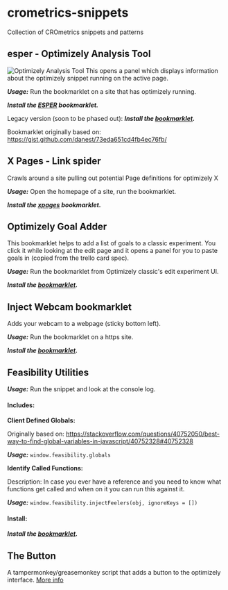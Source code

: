 # crometrics-snippets
Collection of CROmetrics snippets and patterns



## esper - Optimizely Analysis Tool
![Optimizely Analysis Tool](http://i.imgur.com/c1dmh17.png)
This opens a panel which displays information about the optimizely snippet running on the active page.

***Usage:*** Run the bookmarklet on a site that has optimizely running.

***Install the <a href="javascript:fetch('https://crometrics.github.io/crometrics-snippets/esper/esper.min.js').then(r=>r.text()).then(t=>new Function(t)())">ESPER</a> bookmarklet.***

Legacy version (soon to be phased out):
***Install the <a href="javascript:fetch('https://crometrics.github.io/crometrics-snippets/esper/esper.old.js').then(r=>r.text()).then(t=>new Function(t)())">bookmarklet</a>.***


Bookmarklet originally based on: https://gist.github.com/danest/73eda651cd4fb4ec76fb/



## X Pages - Link spider
Crawls around a site pulling out potential Page definitions for optimizely X

***Usage:*** Open the homepage of a site, run the bookmarklet.

***Install the <a href="javascript:fetch('https://crometrics.github.io/crometrics-snippets/xpages/xpages.js').then(r=>r.text()).then(t=>new Function(t)())">xpages</a> bookmarklet.***


## Optimizely Goal Adder
This bookmarklet helps to add a list of goals to a classic experiment. You click it while looking at the edit page and it opens a panel for you to paste goals in (copied from the trello card spec).

***Usage:*** Run the bookmarklet from Optimizely classic's edit experiment UI.

***Install the <a href="javascript:fetch('https://crometrics.github.io/crometrics-snippets/goal-adder/goals.min.js').then(r=>r.text()).then(t=>new Function(t)())">bookmarklet</a>.***

## Inject Webcam bookmarklet
Adds your webcam to a webpage (sticky bottom left).

***Usage:*** Run the bookmarklet on a https site.

***Install the <a href="javascript:fetch('https://crometrics.github.io/crometrics-snippets/webcam/init.js').then(r=>r.text()).then(t=>new Function(t)())">bookmarklet</a>.***


## Feasibility Utilities
***Usage:*** Run the snippet and look at the console log.

#### Includes:

**Client Defined Globals:**

Originally based on: https://stackoverflow.com/questions/40752050/best-way-to-find-global-variables-in-javascript/40752328#40752328

***Usage:*** `window.feasibility.globals`

**Identify Called Functions:**

Description: In case you ever have a reference and you need to know what functions get called and when on it you can run this against it.

***Usage:*** `window.feasibility.injectFeelers(obj, ignoreKeys = [])`

#### Install:
***Install the <a href="javascript:fetch('https://crometrics.github.io/crometrics-snippets/feasibility/utilities.min.js').then(r=>r.text()).then(t=>new Function(t)())">bookmarklet</a>.***



## The Button
A tampermonkey/greasemonkey script that adds a button to the optimizely interface. [More info](/the-button)